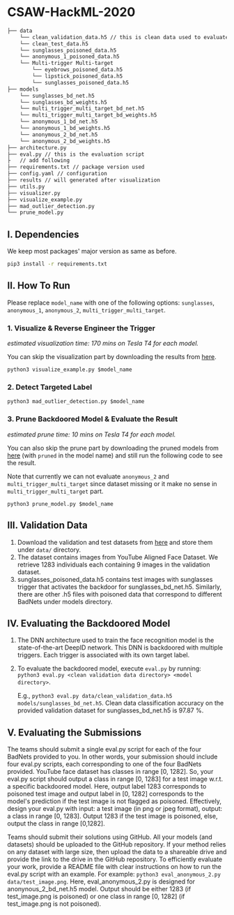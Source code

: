 # CSAW-HackML-2020

```bash
├── data 
    └── clean_validation_data.h5 // this is clean data used to evaluate the BadNet and design the backdoor defense
    └── clean_test_data.h5
    └── sunglasses_poisoned_data.h5
    └── anonymous_1_poisoned_data.h5
    └── Multi-trigger Multi-target
        └── eyebrows_poisoned_data.h5
        └── lipstick_poisoned_data.h5
        └── sunglasses_poisoned_data.h5
├── models
    └── sunglasses_bd_net.h5
    └── sunglasses_bd_weights.h5
    └── multi_trigger_multi_target_bd_net.h5
    └── multi_trigger_multi_target_bd_weights.h5
    └── anonymous_1_bd_net.h5
    └── anonymous_1_bd_weights.h5
    └── anonymous_2_bd_net.h5
    └── anonymous_2_bd_weights.h5
├── architecture.py
├── eval.py // this is the evaluation script
├   // add following
├── requirements.txt // package version used
├── config.yaml // configuration
├── results // will generated after visualization
├── utils.py
├── visualizer.py
├── visualize_example.py
├── mad_outlier_detection.py
└── prune_model.py
```

## I. Dependencies

We keep most packages' major version as same as before.

```sh
pip3 install -r requirements.txt
```

## II. How To Run

Please replace `model_name` with one of the following options: `sunglasses`, `anonymous_1`, `anonymous_2`, `multi_trigger_multi_target`.

### 1. Visualize & Reverse Engineer the Trigger

*estimated visualization time: 170 mins on Tesla T4 for each model.*

You can skip the visualization part by downloading the results from [here](https://drive.google.com/drive/folders/18vAKWeiGGFdf2mw6EX1rFduSAHk0XL9i?usp=sharing).

```shell
python3 visualize_example.py $model_name
```

### 2. Detect Targeted Label

```shell
python3 mad_outlier_detection.py $model_name
```

### 3. Prune Backdoored Model & Evaluate the Result

*estimated prune time: 10 mins on Tesla T4 for each model.*

You can also skip the prune part by downloading the pruned models from [here](https://drive.google.com/drive/folders/1OXLFlGVqfFy6Lq22Qz5pLmWmRViv-OLD?usp=sharing) (with `pruned` in the model name) and still run the following code to see the result. 

Note that currently we can not evaluate `anonymous_2` and `multi_trigger_multi_target` since dataset missing or it make no sense in `multi_trigger_multi_target` part.

```shell
python3 prune_model.py $model_name
```

## III. Validation Data

   1. Download the validation and test datasets from [here](https://drive.google.com/drive/folders/13o2ybRJ1BkGUvfmQEeZqDo1kskyFywab?usp=sharing) and store them under `data/` directory.
   2. The dataset contains images from YouTube Aligned Face Dataset. We retrieve 1283 individuals each containing 9 images in the validation dataset.
   3. sunglasses_poisoned_data.h5 contains test images with sunglasses trigger that activates the backdoor for sunglasses_bd_net.h5. Similarly, there are other .h5 files with poisoned data that correspond to different BadNets under models directory.

## IV. Evaluating the Backdoored Model
   1. The DNN architecture used to train the face recognition model is the state-of-the-art DeepID network. This DNN is backdoored with multiple triggers. Each trigger is associated with its own target label. 
   2. To evaluate the backdoored model, execute `eval.py` by running:  
      `python3 eval.py <clean validation data directory> <model directory>`.
      
      E.g., `python3 eval.py data/clean_validation_data.h5  models/sunglasses_bd_net.h5`. Clean data classification accuracy on the provided validation dataset for sunglasses_bd_net.h5 is 97.87 %.

## V. Evaluating the Submissions
The teams should submit a single eval.py script for each of the four BadNets provided to you. In other words, your submission should include four eval.py scripts, each corresponding to one of the four BadNets provided. YouTube face dataset has classes in range [0, 1282]. So, your eval.py script should output a class in range [0, 1283] for a test image w.r.t. a specific backdoored model. Here, output label 1283 corresponds to poisoned test image and output label in [0, 1282] corresponds to the model's prediction if the test image is not flagged as poisoned. Effectively, design your eval.py with input: a test image (in png or jpeg format), output: a class in range [0, 1283]. Output 1283 if the test image is poisoned, else, output the class in range [0,1282].

Teams should submit their solutions using GitHub. All your models (and datasets) should be uploaded to the GitHub repository. If your method relies on any dataset with large size, then upload the data to a shareable drive and provide the link to the drive in the GitHub repository. To efficiently evaluate your work, provide a README file with clear instructions on how to run the eval.py script with an example.
For example: `python3 eval_anonymous_2.py data/test_image.png`. Here, eval_anonymous_2.py is designed for anonynous_2_bd_net.h5 model. Output should be either 1283 (if test_image.png is poisoned) or one class in range [0, 1282] (if test_image.png is not poisoned).
